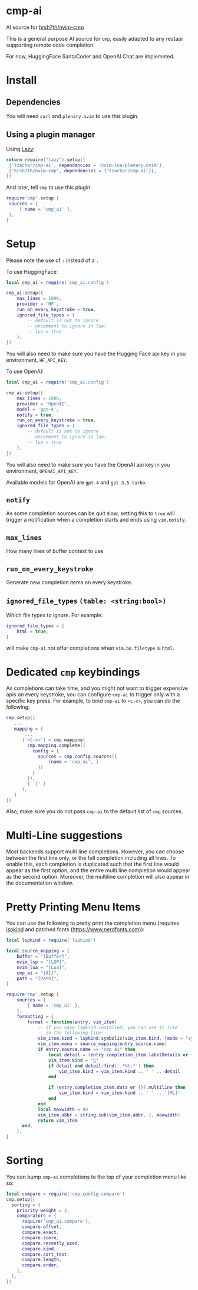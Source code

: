 # cmp-ai
AI source for [hrsh7th/nvim-cmp](https://github.com/hrsh7th/nvim-cmp)

This is a general purpose AI source for `cmp`, easily adapted to any restapi
supporting remote code completion.

For now, HuggingFace SantaCoder and OpenAI Chat are implemeted.

# Install

## Dependencies

You will need `curl` and `plenary.nvim` to use this plugin.

## Using a plugin manager

Using [Lazy](https://github.com/folke/lazy.nvim/):
   ```lua
return require("lazy").setup({
    {'tzachar/cmp-ai', dependencies = 'nvim-lua/plenary.nvim'},
    {'hrsh7th/nvim-cmp', dependencies = {'tzachar/cmp-ai'}},
})
   ```

And later, tell `cmp` to use this plugin:

   ```lua
require'cmp'.setup {
	sources = {
		{ name = 'cmp_ai' },
	},
}
   ```

# Setup

Please note the use of `:` instead of a `.`

To use HuggingFace:

```lua
local cmp_ai = require('cmp_ai.config')

cmp_ai:setup({
	max_lines = 1000,
    provider = 'HF',
	run_on_every_keystroke = true,
	ignored_file_types = {
		-- default is not to ignore
		-- uncomment to ignore in lua:
		-- lua = true
	},
})
```
You will also need to make sure you have the Hugging Face api key in you
environment, `HF_API_KEY`.

To use OpenAI:

```lua
local cmp_ai = require('cmp_ai.config')

cmp_ai:setup({
	max_lines = 1000,
    provider = 'OpenAI',
    model = 'gpt-4',
    notify = true,
	run_on_every_keystroke = true,
	ignored_file_types = {
		-- default is not to ignore
		-- uncomment to ignore in lua:
		-- lua = true
	},
})
```
You will also need to make sure you have the OpenAI api key in you
environment, `OPENAI_API_KEY`.

Available models for OpenAI are `gpt-4` and `gpt-3.5-turbo`.

## `notify`
As some completion sources can be quit slow, setting this to `true` will trigger a
notification when a completion starts and ends using `vim.notify`.

## `max_lines`

How many lines of buffer context to use

## `run_on_every_keystroke`

Generate new completion items on every keystroke.

## `ignored_file_types` `(table: <string:bool>)`
Which file types to ignore. For example:
```lua
ignored_file_types = {
	html = true;
}
```
will make `cmp-ai` not offer completions when `vim.bo.filetype` is `html`.

# Dedicated `cmp` keybindings

As completions can take time, and you might not want to trigger expensive apis
on every keystroke, you can configure `cmp-ai` to trigger only with a specific
key press. For example, to bind `cmp-ai` to `<c-x>`, you can do the following:

```lua
cmp.setup({
   ...
   mapping = {
       ...
      ['<C-x>'] = cmp.mapping(
        cmp.mapping.complete({
          config = {
            sources = cmp.config.sources({
                {name = 'cmp_ai', }
            })
          }
        }),
        { 'i' }
      ),
   }
})
```

Also, make sure you do not pass `cmp-ai` to the default list of `cmp` sources.

# Multi-Line suggestions

Most backends support multi line completions. However, you can choose between
the first line only, or the full completion including all lines. To enable this,
each completion is duplicated such that the first line would appear as the first
option, and the entire multi line completion would appear as the second option.
Moreover, the multiline completion will also appear in the documentation window.

# Pretty Printing Menu Items

You can use the following to pretty print the completion menu (requires
[lspkind](https://github.com/onsails/lspkind-nvim) and patched fonts
(https://www.nerdfonts.com)):

```lua
local lspkind = require('lspkind')

local source_mapping = {
	buffer = "[Buffer]",
	nvim_lsp = "[LSP]",
	nvim_lua = "[Lua]",
	cmp_ai = "[AI]",
	path = "[Path]",
}

require'cmp'.setup {
	sources = {
		{ name = 'cmp_ai' },
	},
	formatting = {
		format = function(entry, vim_item)
			-- if you have lspkind installed, you can use it like
			-- in the following line:
	 		vim_item.kind = lspkind.symbolic(vim_item.kind, {mode = "symbol"})
	 		vim_item.menu = source_mapping[entry.source.name]
	 		if entry.source.name == "cmp_ai" then
                local detail = (entry.completion_item.labelDetails or {}).detail
	 			vim_item.kind = ""
	 			if detail and detail:find('.*%%.*') then
	 				vim_item.kind = vim_item.kind .. ' ' .. detail
	 			end

	 			if (entry.completion_item.data or {}).multiline then
	 				vim_item.kind = vim_item.kind .. ' ' .. '[ML]'
	 			end
	 		end
	 		local maxwidth = 80
	 		vim_item.abbr = string.sub(vim_item.abbr, 1, maxwidth)
	 		return vim_item
	  end,
	},
}
```

# Sorting

You can bump `cmp-ai` completions to the top of your completion menu like so:


```lua
local compare = require('cmp.config.compare')
cmp.setup({
  sorting = {
    priority_weight = 2,
    comparators = {
      require('cmp_ai.compare'),
      compare.offset,
      compare.exact,
      compare.score,
      compare.recently_used,
      compare.kind,
      compare.sort_text,
      compare.length,
      compare.order,
    },
  },
})
```
